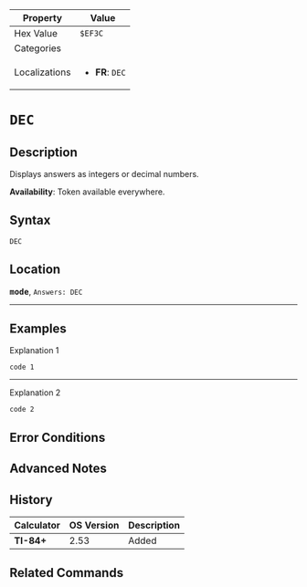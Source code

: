 | Property      | Value |
|---------------|-------|
| Hex Value     | `$EF3C`|
| Categories    | <ul></ul> |
| Localizations | <ul><li><b>FR</b>: `DEC`</li></ul> |

# `DEC`

## Description
Displays answers as integers or decimal numbers.


<b>Availability</b>: Token available everywhere.

## Syntax
`DEC`

## Location
<tt><kbd><b>mode</b></kbd></tt>, `Answers: DEC`
<hr>

## Examples

Explanation 1
```ti-basic
code 1
```
---
Explanation 2
```ti-basic
code 2
```

## Error Conditions


## Advanced Notes


## History
| Calculator | OS Version | Description |
|------------|------------|-------------|
| <b>TI-84+</b> | 2.53 | Added |

## Related Commands


